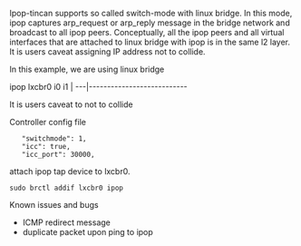 Ipop-tincan supports so called switch-mode with linux bridge. In this mode, ipop captures arp_request or arp_reply message in the bridge network and broadcast to all ipop peers. Conceptually, all the ipop peers and all virtual interfaces that are attached to linux bridge with ipop is in the same l2 layer. It is users caveat assigning IP address not to collide. 

In this example, we are using linux bridge

  ipop    lxcbr0   i0   i1
   |
---|---------------------------  

It is users caveat to not to collide 


Controller config file 
```
   "switchmode": 1,
   "icc": true,
   "icc_port": 30000,
```


attach ipop tap device to lxcbr0. 

```
sudo brctl addif lxcbr0 ipop
```


Known issues and bugs
 - ICMP redirect message
 - duplicate packet upon ping to ipop